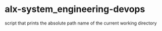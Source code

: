 # alx-system_engineering-devops
 script that prints the absolute path name of the current working directory
